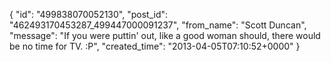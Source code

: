  {
   "id": "499838070052130",
   "post_id": "462493170453287_499447000091237",
   "from_name": "Scott Duncan",
   "message": "If you were puttin' out, like a good woman should, there would be no time for TV. :P",
   "created_time": "2013-04-05T07:10:52+0000"
 }
